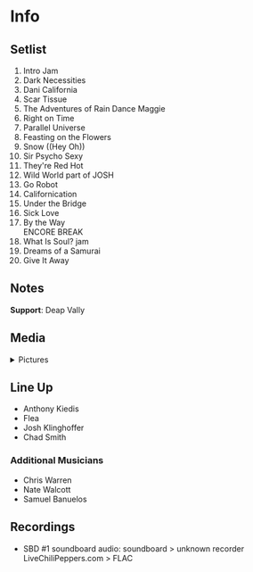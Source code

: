 # Info

## Setlist

1. Intro Jam
2. Dark Necessities
3. Dani California
4. Scar Tissue
5. The Adventures of Rain Dance Maggie
6. Right on Time
7. Parallel Universe
8. Feasting on the Flowers
9. Snow ((Hey Oh))
10. Sir Psycho Sexy
11. They're Red Hot
12. Wild World part of JOSH
13. Go Robot
14. Californication
15. Under the Bridge
16. Sick Love
17. By the Way
<br> ENCORE BREAK
18. What Is Soul? jam
19. Dreams of a Samurai
20. Give It Away

## Notes

**Support**: Deap Vally

## Media 

<details>
  <summary>Pictures</summary>
  <!--<img alt="Setlist" title="Setlist" src="_.jpg" height="200" />
  <img alt="Clipping" title="Clipping" src="_.jpg" height="200" />
  <img alt="Flyer" title="Flyer" src="_.jpg" height="200" />-->
</details>

## Line Up

* Anthony Kiedis
* Flea
* Josh Klinghoffer
* Chad Smith

### Additional Musicians

* Chris Warren  
* Nate Walcott  
* Samuel Banuelos

## Recordings

* SBD #1 soundboard audio: soundboard > unknown recorder LiveChiliPeppers.com > FLAC
